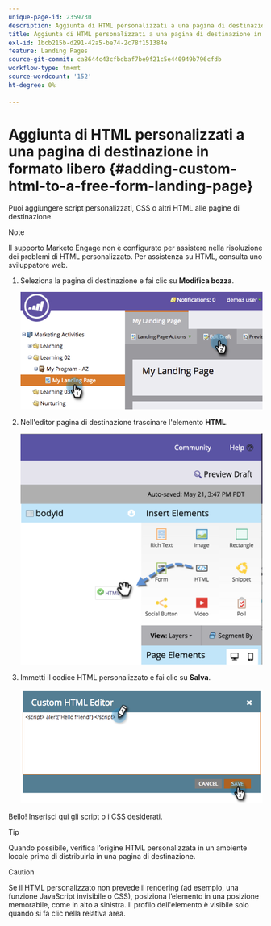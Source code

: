 ```yaml
---
unique-page-id: 2359730
description: Aggiunta di HTML personalizzati a una pagina di destinazione in formato libero - Documenti Marketo - Documentazione del prodotto
title: Aggiunta di HTML personalizzati a una pagina di destinazione in formato libero
exl-id: 1bcb215b-d291-42a5-be74-2c78f151384e
feature: Landing Pages
source-git-commit: ca8644c43cfbdbaf7be9f21c5e440949b796cfdb
workflow-type: tm+mt
source-wordcount: '152'
ht-degree: 0%

---
```


# Aggiunta di HTML personalizzati a una pagina di destinazione in formato libero {#adding-custom-html-to-a-free-form-landing-page}

Puoi aggiungere script personalizzati, CSS o altri HTML alle pagine di destinazione.

>[!NOTE]
>
>Il supporto Marketo Engage non è configurato per assistere nella risoluzione dei problemi di HTML personalizzato. Per assistenza su HTML, consulta uno sviluppatore web.

1. Seleziona la pagina di destinazione e fai clic su **Modifica bozza**.

   ![](assets/image2014-9-17-12-3a2-3a15.png)

1. Nell&#39;editor pagina di destinazione trascinare l&#39;elemento **HTML**.

   ![](assets/image2015-5-21-15-3a52-3a42.png)

1. Immetti il codice HTML personalizzato e fai clic su **Salva**.

   ![](assets/image2014-9-17-12-3a3-3a39.png)

Bello! Inserisci qui gli script o i CSS desiderati.

>[!TIP]
>
>Quando possibile, verifica l’origine HTML personalizzata in un ambiente locale prima di distribuirla in una pagina di destinazione.

>[!CAUTION]
>
>Se il HTML personalizzato non prevede il rendering (ad esempio, una funzione JavaScript invisibile o CSS), posiziona l’elemento in una posizione memorabile, come in alto a sinistra. Il profilo dell&#39;elemento è visibile solo quando si fa clic nella relativa area.
